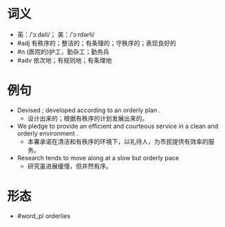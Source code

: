 # 词义
- 英：/ˈɔːdəli/； 美：/ˈɔːrdərli/
- #adj 有秩序的；整洁的；有条理的；守秩序的；表现良好的
- #n (医院的)护工，勤杂工；勤务兵
- #adv 依次地；有规则地；有条理地
# 例句
- Devised ; developed according to an orderly plan .
	- 设计出来的；根据有秩序的计划发展出来的。
- We pledge to provide an efficient and courteous service in a clean and orderly environment .
	- 本署承诺在清洁和有秩序的环境下，以礼待人，为市民提供有效率的服务。
- Research tends to move along at a slow but orderly pace
	- 研究虽进展缓慢，但井然有序。
# 形态
- #word_pl orderlies
